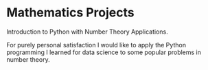# Mathematics Projects
Introduction to Python with Number Theory Applications.

For purely personal satisfaction I would like to apply the Python programming I learned for data science to some popular problems in number theory.
